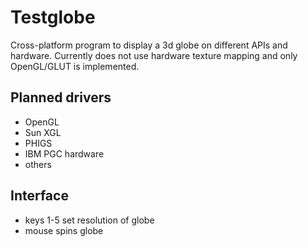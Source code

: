 # Testglobe
Cross-platform program to display a 3d globe on different APIs and hardware. Currently does not use hardware texture mapping and only OpenGL/GLUT is implemented.

## Planned drivers
* OpenGL
* Sun XGL
* PHIGS
* IBM PGC hardware
* others

## Interface
* keys 1-5 set resolution of globe
* mouse spins globe
